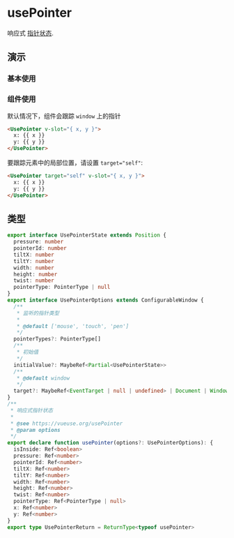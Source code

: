 
# usePointer

响应式 [指针状态](https://developer.mozilla.org/zh-CN/docs/Web/API/Pointer_events).

## 演示

### 基本使用
<demo src="./demo.vue" title="usePointer" desc="响应式指针状态"></demo>



### 组件使用

默认情况下，组件会跟踪 `window` 上的指针

```html
<UsePointer v-slot="{ x, y }">
  x: {{ x }}
  y: {{ y }}
</UsePointer>
```

要跟踪元素中的局部位置，请设置 `target="self"`:

```html
<UsePointer target="self" v-slot="{ x, y }">
  x: {{ x }}
  y: {{ y }}
</UsePointer>
```


## 类型

```ts
export interface UsePointerState extends Position {
  pressure: number
  pointerId: number
  tiltX: number
  tiltY: number
  width: number
  height: number
  twist: number
  pointerType: PointerType | null
}
export interface UsePointerOptions extends ConfigurableWindow {
  /**
   * 监听的指针类型
   *
   * @default ['mouse', 'touch', 'pen']
   */
  pointerTypes?: PointerType[]
  /**
   * 初始值
   */
  initialValue?: MaybeRef<Partial<UsePointerState>>
  /**
   * @default window
   */
  target?: MaybeRef<EventTarget | null | undefined> | Document | Window
}
/**
 * 响应式指针状态
 *
 * @see https://vueuse.org/usePointer
 * @param options
 */
export declare function usePointer(options?: UsePointerOptions): {
  isInside: Ref<boolean>
  pressure: Ref<number>
  pointerId: Ref<number>
  tiltX: Ref<number>
  tiltY: Ref<number>
  width: Ref<number>
  height: Ref<number>
  twist: Ref<number>
  pointerType: Ref<PointerType | null>
  x: Ref<number>
  y: Ref<number>
}
export type UsePointerReturn = ReturnType<typeof usePointer>
```
